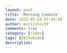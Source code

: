 ```yaml
---
layout: post
title: 'Morning Commute'
date: 2022-05-24 07:44:48
author: multishiv19
comments: true
category: [rides]
tags: [EBikeRide]
description: 
---
```


<div width='100%' class='strava-embed-placeholder' data-embed-type='activity' data-embed-id='7197043904'></div>
<script src='https://strava-embeds.com/embed.js'></script>
